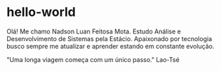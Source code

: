 # hello-world
Olá! Me chamo Nadson Luan  Feitosa Mota.
Estudo Análise e Desenvolvimento de Sistemas pela Estácio. Apaixonado por tecnologia busco sempre me atualizar e aprender estando em constante evolução.

"Uma longa viagem começa com um único passo." Lao-Tsé

